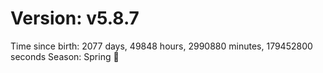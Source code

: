 # Version: v5.8.7
Time since birth: 2077 days, 49848 hours, 2990880 minutes, 179452800 seconds
Season: Spring 🌸
